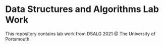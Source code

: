 # Data Structures and Algorithms Lab Work

This repository contains lab work from DSALG 2021 @ The University of Portsmouth
